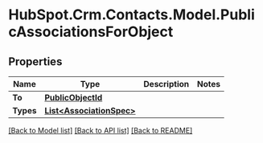 # HubSpot.Crm.Contacts.Model.PublicAssociationsForObject

## Properties

Name | Type | Description | Notes
------------ | ------------- | ------------- | -------------
**To** | [**PublicObjectId**](PublicObjectId.md) |  | 
**Types** | [**List&lt;AssociationSpec&gt;**](AssociationSpec.md) |  | 

[[Back to Model list]](../README.md#documentation-for-models) [[Back to API list]](../README.md#documentation-for-api-endpoints) [[Back to README]](../README.md)

